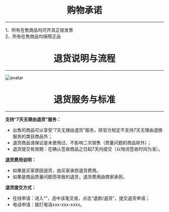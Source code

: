 # <center>购物承诺</center>

***
1、所有在售商品均可开具正规发票  <br/>
2、所有在售商品均保障正品

# <center>退货说明与流程</center>

***
![avatar](http://122.51.161.53:8080/img/store/store-product-rollback.JPG)

# <center>退货服务与标准</center>

***
**支持“7天无理由退货”服务：**
* 出售的商品可以享受“7天无理由退货”服务，除官方规定不支持7天无理由退换服务的类目商品外；
* 退货商品请保证是未使用过，不影响二次销售（质量问题的商品除外）；
* 退货提交有效期：在确认签收商品之日起7天内提交（以物流签收时间为准）。

**退货费用说明：**
* 如果是买家原因退货，由买家承担退货费用。
* 如果是商品质量问题而导致的退货，退货费用由商家承担。

**退货提交方式：**
* 在线申请：进入“”，选中该笔交易，点击“退款/退货”，提交退货申请；
* 电话申请：拨打电话xxx-xxx-xxxx。
